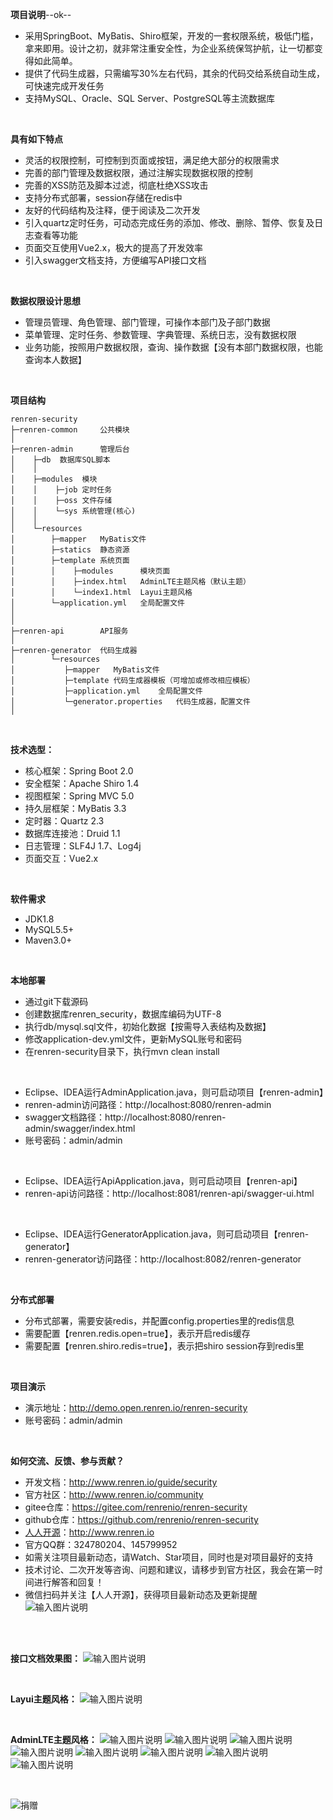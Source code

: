 **项目说明**--ok--
- 采用SpringBoot、MyBatis、Shiro框架，开发的一套权限系统，极低门槛，拿来即用。设计之初，就非常注重安全性，为企业系统保驾护航，让一切都变得如此简单。
- 提供了代码生成器，只需编写30%左右代码，其余的代码交给系统自动生成，可快速完成开发任务
- 支持MySQL、Oracle、SQL Server、PostgreSQL等主流数据库
<br>

**具有如下特点** 
- 灵活的权限控制，可控制到页面或按钮，满足绝大部分的权限需求
- 完善的部门管理及数据权限，通过注解实现数据权限的控制
- 完善的XSS防范及脚本过滤，彻底杜绝XSS攻击
- 支持分布式部署，session存储在redis中
- 友好的代码结构及注释，便于阅读及二次开发
- 引入quartz定时任务，可动态完成任务的添加、修改、删除、暂停、恢复及日志查看等功能
- 页面交互使用Vue2.x，极大的提高了开发效率
- 引入swagger文档支持，方便编写API接口文档

<br>

**数据权限设计思想** 
- 管理员管理、角色管理、部门管理，可操作本部门及子部门数据
- 菜单管理、定时任务、参数管理、字典管理、系统日志，没有数据权限
- 业务功能，按照用户数据权限，查询、操作数据【没有本部门数据权限，也能查询本人数据】

<br> 

**项目结构** 
```
renren-security
├─renren-common     公共模块
│ 
├─renren-admin      管理后台
│    ├─db  数据库SQL脚本
│    │ 
│    ├─modules  模块
│    │    ├─job 定时任务
│    │    ├─oss 文件存储
│    │    └─sys 系统管理(核心)
│    │ 
│    └─resources 
│        ├─mapper   MyBatis文件
│        ├─statics  静态资源
│        ├─template 系统页面
│        │    ├─modules      模块页面
│        │    ├─index.html   AdminLTE主题风格（默认主题）
│        │    └─index1.html  Layui主题风格
│        └─application.yml   全局配置文件
│       
│ 
├─renren-api        API服务
│ 
├─renren-generator  代码生成器
│        └─resources 
│           ├─mapper   MyBatis文件
│           ├─template 代码生成器模板（可增加或修改相应模板）
│           ├─application.yml    全局配置文件
│           └─generator.properties   代码生成器，配置文件
│
```

<br>

 **技术选型：** 
- 核心框架：Spring Boot 2.0
- 安全框架：Apache Shiro 1.4
- 视图框架：Spring MVC 5.0
- 持久层框架：MyBatis 3.3
- 定时器：Quartz 2.3
- 数据库连接池：Druid 1.1
- 日志管理：SLF4J 1.7、Log4j
- 页面交互：Vue2.x

<br>

 **软件需求** 
- JDK1.8
- MySQL5.5+
- Maven3.0+

<br>

 **本地部署**
- 通过git下载源码
- 创建数据库renren_security，数据库编码为UTF-8
- 执行db/mysql.sql文件，初始化数据【按需导入表结构及数据】
- 修改application-dev.yml文件，更新MySQL账号和密码
- 在renren-security目录下，执行mvn clean install
<br>

- Eclipse、IDEA运行AdminApplication.java，则可启动项目【renren-admin】
- renren-admin访问路径：http://localhost:8080/renren-admin
- swagger文档路径：http://localhost:8080/renren-admin/swagger/index.html
- 账号密码：admin/admin

<br>

- Eclipse、IDEA运行ApiApplication.java，则可启动项目【renren-api】
- renren-api访问路径：http://localhost:8081/renren-api/swagger-ui.html

<br>

- Eclipse、IDEA运行GeneratorApplication.java，则可启动项目【renren-generator】
- renren-generator访问路径：http://localhost:8082/renren-generator


<br>

 **分布式部署**
- 分布式部署，需要安装redis，并配置config.properties里的redis信息
- 需要配置【renren.redis.open=true】，表示开启redis缓存
- 需要配置【renren.shiro.redis=true】，表示把shiro session存到redis里

<br>

 **项目演示**
- 演示地址：http://demo.open.renren.io/renren-security
- 账号密码：admin/admin

<br>

**如何交流、反馈、参与贡献？** 
- 开发文档：http://www.renren.io/guide/security
- 官方社区：http://www.renren.io/community
- gitee仓库：https://gitee.com/renrenio/renren-security
- github仓库：https://github.com/renrenio/renren-security
- [人人开源](http://www.renren.io)：http://www.renren.io   
- 官方QQ群：324780204、145799952
- 如需关注项目最新动态，请Watch、Star项目，同时也是对项目最好的支持
- 技术讨论、二次开发等咨询、问题和建议，请移步到官方社区，我会在第一时间进行解答和回复！
- 微信扫码并关注【人人开源】，获得项目最新动态及更新提醒<br>
![输入图片说明](http://cdn.renren.io/47c26201804031918312618.jpg "在这里输入图片标题")
<br>
<br>

**接口文档效果图：** 
![输入图片说明](http://cdn.renren.io/img/c8dae596146248d8b4d0639738c2932b "在这里输入图片标题")

<br>

**Layui主题风格：**
![输入图片说明](http://cdn.renren.io/img/1013aa91fe8542b7b05d82bc9444433a "在这里输入图片标题")

<br>

**AdminLTE主题风格：**
![输入图片说明](http://cdn.renren.io/img/f9762bc6574545ce908e271995efcf1c "在这里输入图片标题")
![输入图片说明](http://cdn.renren.io/img/a1b8bf1ea3db4844a8652a9cf84048cc "在这里输入图片标题")
![输入图片说明](http://cdn.renren.io/img/e542060605f94b3ebec699b0afffc22d "在这里输入图片标题")
![输入图片说明](http://cdn.renren.io/img/c94be5b4bf0d4387b18e119c91b1a986 "在这里输入图片标题")
![输入图片说明](http://cdn.renren.io/img/ae8c683a01c74d8dbc52d62547efda31 "在这里输入图片标题")
![输入图片说明](http://cdn.renren.io/img/ca38bcf3717c427d82dd67d86b744e18 "在这里输入图片标题")
![输入图片说明](http://cdn.renren.io/img/4862ec46a9ad469b90c30788c4707e35 "在这里输入图片标题")
![输入图片说明](http://cdn.renren.io/img/5d8e7243d30a4421b90f15394b6d1ccd "在这里输入图片标题")

<br>

![捐赠](http://cdn.renren.io/donate.jpg "捐赠") 